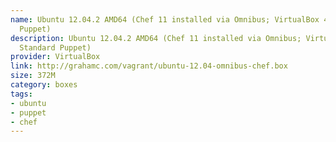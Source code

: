 ```yaml
---
name: Ubuntu 12.04.2 AMD64 (Chef 11 installed via Omnibus; VirtualBox 4.2.6; Standard
  Puppet)
description: Ubuntu 12.04.2 AMD64 (Chef 11 installed via Omnibus; VirtualBox 4.2.6;
  Standard Puppet)
provider: VirtualBox
link: http://grahamc.com/vagrant/ubuntu-12.04-omnibus-chef.box
size: 372M
category: boxes
tags:
- ubuntu
- puppet
- chef
---
```

